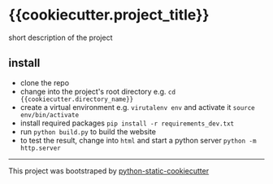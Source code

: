 # {{cookiecutter.project_title}}

short description of the project

## install

* clone the repo
* change into the project's root directory e.g. `cd {{cookiecutter.directory_name}}`
* create a virtual environment e.g. `virutalenv env` and activate it `source env/bin/activate`
* install required packages `pip install -r requirements_dev.txt`
* run `python build.py` to build the website
* to test the result, change into `html` and start a python server `python -m http.server`


-----

This project was bootstraped by [python-static-cookiecutter](https://github.com/acdh-oeaw/python-static-cookiecutter)